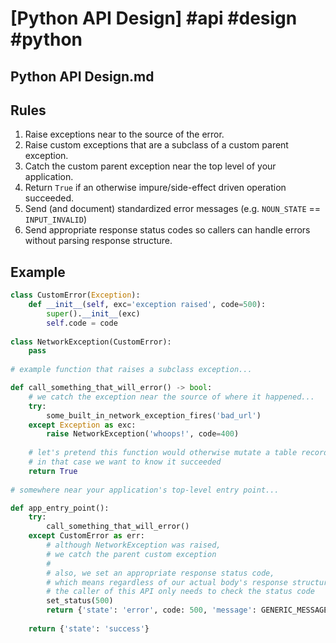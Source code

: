 # [Python API Design] #api #design #python

## Python API Design.md

## Rules

1. Raise exceptions near to the source of the error.
2. Raise custom exceptions that are a subclass of a custom parent exception.
3. Catch the custom parent exception near the top level of your application.
4. Return `True` if an otherwise impure/side-effect driven operation succeeded.
5. Send (and document) standardized error messages (e.g. `NOUN_STATE` == `INPUT_INVALID`)
6. Send appropriate response status codes so callers can handle errors without parsing response structure.

## Example

```py
class CustomError(Exception):
	def __init__(self, exc='exception raised', code=500):
		super().__init__(exc)
		self.code = code
        
class NetworkException(CustomError):
	pass
    
# example function that raises a subclass exception...

def call_something_that_will_error() -> bool:
	# we catch the exception near the source of where it happened...
	try:
    	some_built_in_network_exception_fires('bad_url')
    except Exception as exc:
    	raise NetworkException('whoops!', code=400)
        
    # let's pretend this function would otherwise mutate a table record,
    # in that case we want to know it succeeded
    return True
    
# somewhere near your application's top-level entry point...

def app_entry_point():
	try:
		call_something_that_will_error()
	except CustomError as err:
		# although NetworkException was raised, 
		# we catch the parent custom exception
		#
		# also, we set an appropriate response status code,
		# which means regardless of our actual body's response structure
		# the caller of this API only needs to check the status code
		set_status(500)
		return {'state': 'error', code: 500, 'message': GENERIC_MESSAGE}
        
   	return {'state': 'success'}
```

